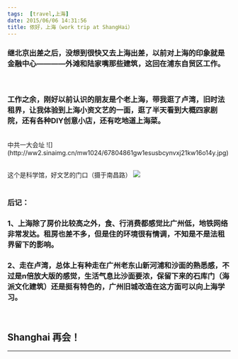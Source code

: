 ```yaml
---
tags:  [travel,上海]
date: 2015/06/06 14:31:56
title: 侬好，上海（work trip at ShangHai）
---
```


### 继北京出差之后，没想到很快又去上海出差，以前对上海的印象就是金融中心————外滩和陆家嘴那些建筑，这回在浦东自贸区工作。

<br/>

### 工作之余，刚好以前认识的朋友是个老上海，带我逛了卢湾，旧时法租界，让我体验到上海小资文艺的一面，逛了半天看到大概四家剧院，还有各种DIY创意小店，还有吃地道上海菜。

<br/>
中共一大会址
![](http://ww2.sinaimg.cn/mw1024/67804861gw1esusbcynvxj21kw16o14y.jpg)

<br/>
<br/>

这个是科学馆，好文艺的门口（摄于南昌路）
![](http://ww3.sinaimg.cn/mw1024/67804861gw1esusck4k1oj21kw23utxy.jpg)
<br/>
<br/>

<!--more-->

### 后记：
### 1、上海除了房价比较高之外，食、行消费都感觉比广州低，地铁网络非常发达。租房也差不多，但是住的环境很有情调，不知是不是法租界留下的影响。
### 2、走在卢湾，总体上有种走在广州老东山新河浦和沙面的熟悉感，不过是n倍放大版的感觉，生活气息比沙面要浓，保留下来的石库门（海派文化建筑）还是挺有特色的，广州旧城改造在这方面可以向上海学习。
<br/>

## Shanghai 再会！

 * * *
